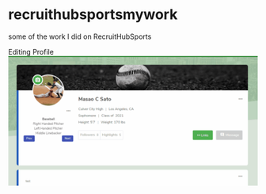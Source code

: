# recruithubsportsmywork
some of the work I did on RecruitHubSports

Editing Profile
![](editProfile.gif)
